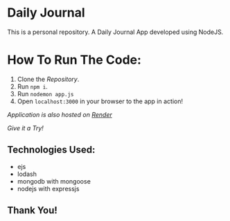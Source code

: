Daily Journal
=============================================

This is a personal repository.
A Daily Journal App developed using NodeJS.


How To Run The Code:
====================
1. Clone the *Repository*.
1. Run `npm i`.
1. Run `nodemon app.js`
2. Open `localhost:3000` in your browser to the app in action!

*Application is also hosted on [Render](https://dailyjournalnodejs.onrender.com)*

*Give it a Try!*

Technologies Used:
------------------
 - ejs
 - lodash
 - mongodb with mongoose
 - nodejs with expressjs


Thank You!
-----------
